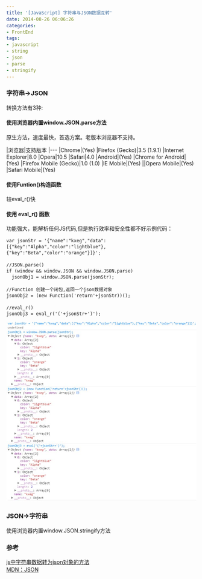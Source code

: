 ```yaml
---
title: '[JavaScript] 字符串与JSON数据互转'
date: 2014-08-26 06:06:26
categories: 
- FrontEnd
tags: 
- javascript
- string
- json
- parse
- stringify
---
```

### 字符串->JSON

转换方法有3种:

#### 使用浏览器内置window.JSON.parse方法
原生方法，速度最快，首选方案。老版本浏览器不支持。

|浏览器|支持版本
|---
|Chrome|(Yes)
|Firefox (Gecko)|3.5 (1.9.1)
|Internet Explorer|8.0
|Opera|10.5
|Safari|4.0
|Android|(Yes)
|Chrome for Android|(Yes)
|Firefox Mobile (Gecko)|1.0 (1.0)
|IE Mobile|(Yes)
||Opera Mobile|(Yes)
|Safari Mobile|(Yes)


#### 使用Funtion()构造函数
较eval_r()快

#### 使用 eval_r() 函数

功能强大，能解析任何JS代码,但是执行效率和安全性都不好示例代码：
```
var jsonStr = '{"name":"kxeg","data":[{"key":"Alpha","color":"lightblue"},{"key":"Beta","color":"orange"}]}';

//JSON.parse()
if (window && window.JSON && window.JSON.parse)
  jsonObj1 = window.JSON.parse(jsonStr);

//Function 创建一个闭包,返回一个json数据对象
jsonObj2 = (new Function('return'+jsonStr))();

//eval_r()
jsonObj3 = eval_r('('+jsonStr+')');
```
![JavaScript: 字符串与JSON数据互转](/images/2014/8/0026uWfMgy6RtYRWmur77.jpg)

### JSON->字符串

使用浏览器内置window.JSON.stringify方法

### 参考

[js中字符串数据转为json对象的方法](http://www.cnblogs.com/jiji262/archive/2012/07/12/2587979.html)  
[ MDN：JSON](https://developer.mozilla.org/en-US/docs/Web/JavaScript/Reference/Global_Objects/JSON)  